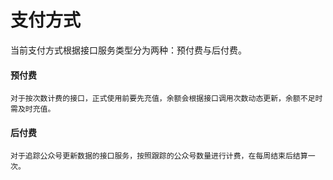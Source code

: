 # 支付方式

当前支付方式根据接口服务类型分为两种：预付费与后付费。

#### 预付费
```
对于按次数计费的接口，正式使用前要先充值，余额会根据接口调用次数动态更新，余额不足时需及时充值。
```

#### 后付费
```
对于追踪公众号更新数据的接口服务，按照跟踪的公众号数量进行计费，在每周结束后结算一次。
```

